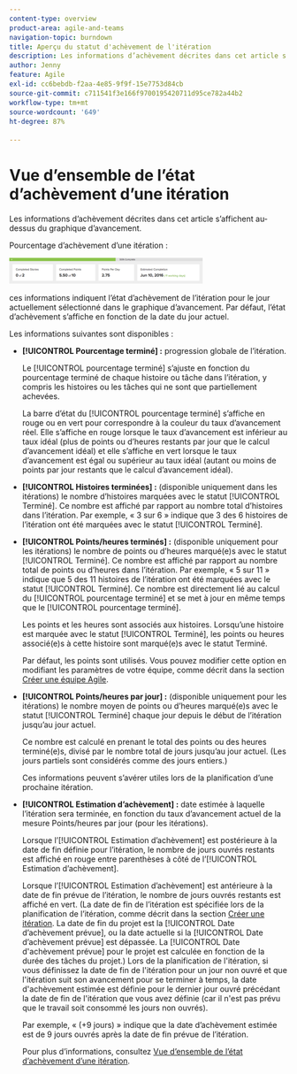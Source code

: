 ```yaml
---
content-type: overview
product-area: agile-and-teams
navigation-topic: burndown
title: Aperçu du statut d'achèvement de l'itération
description: Les informations d’achèvement décrites dans cet article s’affichent au-dessus du graphique d’avancement.
author: Jenny
feature: Agile
exl-id: cc6bebdb-f2aa-4e85-9f9f-15e7753d84cb
source-git-commit: c711541f3e166f9700195420711d95ce782a44b2
workflow-type: tm+mt
source-wordcount: '649'
ht-degree: 87%

---
```


# Vue d’ensemble de l’état d’achèvement d’une itération

Les informations d’achèvement décrites dans cet article s’affichent au-dessus du graphique d’avancement.

Pourcentage d’achèvement d’une itération :

![panneau détails de l’itération](assets/burndown-percentcomplete-350x47.png)

ces informations indiquent l’état d’achèvement de l’itération pour le jour actuellement sélectionné dans le graphique d’avancement. Par défaut, l’état d’achèvement s’affiche en fonction de la date du jour actuel.

Les informations suivantes sont disponibles :

* **[!UICONTROL Pourcentage terminé] :** progression globale de l’itération.

  Le [!UICONTROL pourcentage terminé] s’ajuste en fonction du pourcentage terminé de chaque histoire ou tâche dans l’itération, y compris les histoires ou les tâches qui ne sont que partiellement achevées.

  La barre d’état du [!UICONTROL pourcentage terminé] s’affiche en rouge ou en vert pour correspondre à la couleur du taux d’avancement réel. Elle s’affiche en rouge lorsque le taux d’avancement est inférieur au taux idéal (plus de points ou d’heures restants par jour que le calcul d’avancement idéal) et elle s’affiche en vert lorsque le taux d’avancement est égal ou supérieur au taux idéal (autant ou moins de points par jour restants que le calcul d’avancement idéal).

* **[!UICONTROL Histoires terminées] :** (disponible uniquement dans les itérations) le nombre d’histoires marquées avec le statut [!UICONTROL Terminé]. Ce nombre est affiché par rapport au nombre total d’histoires dans l’itération. Par exemple, « 3 sur 6 » indique que 3 des 6 histoires de l’itération ont été marquées avec le statut [!UICONTROL Terminé].
* **[!UICONTROL Points/heures terminés] :** (disponible uniquement pour les itérations) le nombre de points ou d’heures marqué(e)s avec le statut [!UICONTROL Terminé]. Ce nombre est affiché par rapport au nombre total de points ou d’heures dans l’itération. Par exemple, « 5 sur 11 » indique que 5 des 11 histoires de l’itération ont été marquées avec le statut [!UICONTROL Terminé]. Ce nombre est directement lié au calcul du [!UICONTROL pourcentage terminé] et se met à jour en même temps que le [!UICONTROL pourcentage terminé].

  Les points et les heures sont associés aux histoires. Lorsqu’une histoire est marquée avec le statut [!UICONTROL Terminé], les points ou heures associé(e)s à cette histoire sont marqué(e)s avec le statut Terminé.

  Par défaut, les points sont utilisés. Vous pouvez modifier cette option en modifiant les paramètres de votre équipe, comme décrit dans la section [Créer une équipe Agile](../../../agile/get-started-with-agile-in-workfront/create-an-agile-team.md).

* **[!UICONTROL Points/heures par jour] :** (disponible uniquement pour les itérations) le nombre moyen de points ou d’heures marqué(e)s avec le statut [!UICONTROL Terminé] chaque jour depuis le début de l’itération jusqu’au jour actuel.

  Ce nombre est calculé en prenant le total des points ou des heures terminé(e)s, divisé par le nombre total de jours jusqu’au jour actuel. (Les jours partiels sont considérés comme des jours entiers.)

  Ces informations peuvent s’avérer utiles lors de la planification d’une prochaine itération.

* **[!UICONTROL Estimation d’achèvement] :** date estimée à laquelle l’itération sera terminée, en fonction du taux d’avancement actuel de la mesure Points/heures par jour (pour les itérations).

  Lorsque l’[!UICONTROL Estimation d’achèvement] est postérieure à la date de fin définie pour l’itération, le nombre de jours ouvrés restants est affiché en rouge entre parenthèses à côté de l’[!UICONTROL Estimation d’achèvement].

  Lorsque l’[!UICONTROL Estimation d’achèvement] est antérieure à la date de fin prévue de l’itération, le nombre de jours ouvrés restants est affiché en vert. (La date de fin de l’itération est spécifiée lors de la planification de l’itération, comme décrit dans la section [Créer une itération](../../../agile/use-scrum-in-an-agile-team/iterations/create-an-iteration.md). La date de fin du projet est la [!UICONTROL Date d’achèvement prévue], ou la date actuelle si la [!UICONTROL Date d’achèvement prévue] est dépassée. La [!UICONTROL Date d&#39;achèvement prévue] pour le projet est calculée en fonction de la durée des tâches du projet.) Lors de la planification de l&#39;itération, si vous définissez la date de fin de l&#39;itération pour un jour non ouvré et que l&#39;itération suit son avancement pour se terminer à temps, la date d&#39;achèvement estimée est définie pour le dernier jour ouvré précédant la date de fin de l&#39;itération que vous avez définie (car il n&#39;est pas prévu que le travail soit consommé les jours non ouvrés).

  Par exemple, « (+9 jours) » indique que la date d’achèvement estimée est de 9 jours ouvrés après la date de fin prévue de l’itération.

  Pour plus d’informations, consultez [Vue d’ensemble de l’état d’achèvement d’une itération](#Understanding-How-Days-Off-Affect-the-Burndown-Chart).
